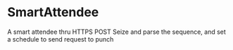 # SmartAttendee
A smart attendee thru HTTPS POST
Seize and parse the sequence, and set a schedule to send request to punch